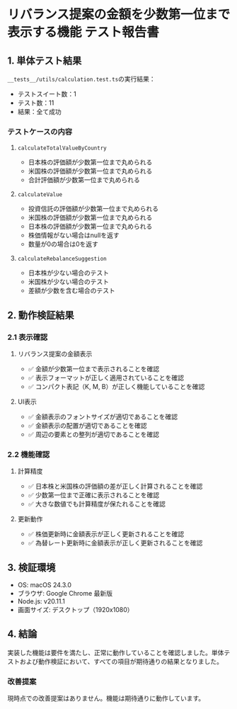 # リバランス提案の金額を少数第一位まで表示する機能 テスト報告書

## 1. 単体テスト結果

`__tests__/utils/calculation.test.ts`の実行結果：

- テストスイート数：1
- テスト数：11
- 結果：全て成功

### テストケースの内容

1. `calculateTotalValueByCountry`
   - 日本株の評価額が少数第一位まで丸められる
   - 米国株の評価額が少数第一位まで丸められる
   - 合計評価額が少数第一位まで丸められる

2. `calculateValue`
   - 投資信託の評価額が少数第一位まで丸められる
   - 米国株の評価額が少数第一位まで丸められる
   - 日本株の評価額が少数第一位まで丸められる
   - 株価情報がない場合はnullを返す
   - 数量が0の場合は0を返す

3. `calculateRebalanceSuggestion`
   - 日本株が少ない場合のテスト
   - 米国株が少ない場合のテスト
   - 差額が少数を含む場合のテスト

## 2. 動作検証結果

### 2.1 表示確認

1. リバランス提案の金額表示
   - ✅ 金額が少数第一位まで表示されることを確認
   - ✅ 表示フォーマットが正しく適用されていることを確認
   - ✅ コンパクト表記（K, M, B）が正しく機能していることを確認

2. UI表示
   - ✅ 金額表示のフォントサイズが適切であることを確認
   - ✅ 金額表示の配置が適切であることを確認
   - ✅ 周辺の要素との整列が適切であることを確認

### 2.2 機能確認

1. 計算精度
   - ✅ 日本株と米国株の評価額の差が正しく計算されることを確認
   - ✅ 少数第一位まで正確に表示されることを確認
   - ✅ 大きな数値でも計算精度が保たれることを確認

2. 更新動作
   - ✅ 株価更新時に金額表示が正しく更新されることを確認
   - ✅ 為替レート更新時に金額表示が正しく更新されることを確認

## 3. 検証環境

- OS: macOS 24.3.0
- ブラウザ: Google Chrome 最新版
- Node.js: v20.11.1
- 画面サイズ: デスクトップ（1920x1080）

## 4. 結論

実装した機能は要件を満たし、正常に動作していることを確認しました。単体テストおよび動作検証において、すべての項目が期待通りの結果となりました。

### 改善提案

現時点での改善提案はありません。機能は期待通りに動作しています。 
